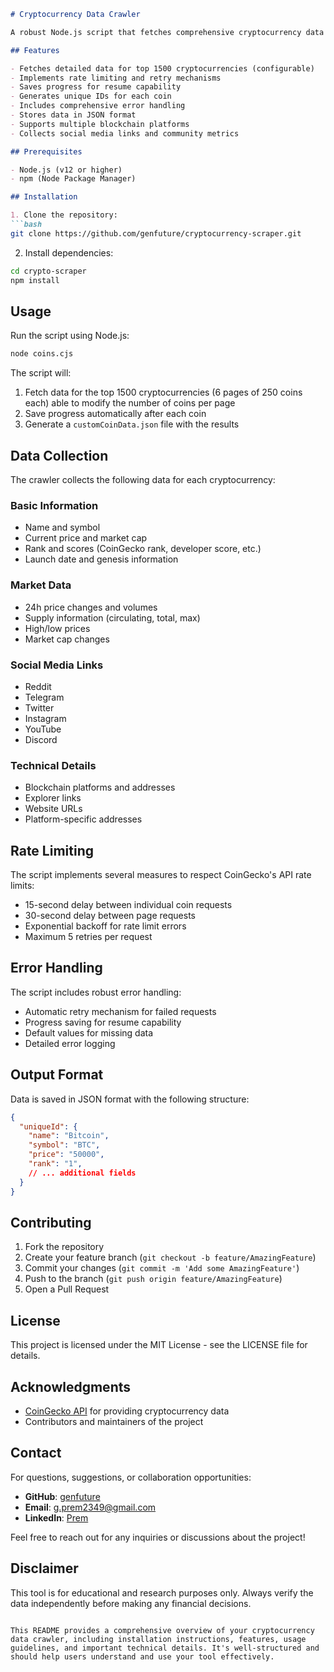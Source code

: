 ```markdown:cryptocurrency-scraper/README.md
# Cryptocurrency Data Crawler

A robust Node.js script that fetches comprehensive cryptocurrency data from the CoinGecko API, including market data, social media links, and technical details for the top cryptocurrencies by market cap.

## Features

- Fetches detailed data for top 1500 cryptocurrencies (configurable)
- Implements rate limiting and retry mechanisms
- Saves progress for resume capability
- Generates unique IDs for each coin
- Includes comprehensive error handling
- Stores data in JSON format
- Supports multiple blockchain platforms
- Collects social media links and community metrics

## Prerequisites

- Node.js (v12 or higher)
- npm (Node Package Manager)

## Installation

1. Clone the repository:
```bash
git clone https://github.com/genfuture/cryptocurrency-scraper.git
```

2. Install dependencies:
```bash
cd crypto-scraper
npm install
```

## Usage

Run the script using Node.js:
```bash
node coins.cjs
```

The script will:
1. Fetch data for the top 1500 cryptocurrencies (6 pages of 250 coins each) able to modify the number of coins per page
2. Save progress automatically after each coin
3. Generate a `customCoinData.json` file with the results

## Data Collection

The crawler collects the following data for each cryptocurrency:

### Basic Information
- Name and symbol
- Current price and market cap
- Rank and scores (CoinGecko rank, developer score, etc.)
- Launch date and genesis information

### Market Data
- 24h price changes and volumes
- Supply information (circulating, total, max)
- High/low prices
- Market cap changes

### Social Media Links
- Reddit
- Telegram
- Twitter
- Instagram
- YouTube
- Discord

### Technical Details
- Blockchain platforms and addresses
- Explorer links
- Website URLs
- Platform-specific addresses

## Rate Limiting

The script implements several measures to respect CoinGecko's API rate limits:
- 15-second delay between individual coin requests
- 30-second delay between page requests
- Exponential backoff for rate limit errors
- Maximum 5 retries per request

## Error Handling

The script includes robust error handling:
- Automatic retry mechanism for failed requests
- Progress saving for resume capability
- Default values for missing data
- Detailed error logging

## Output Format

Data is saved in JSON format with the following structure:
```json
{
  "uniqueId": {
    "name": "Bitcoin",
    "symbol": "BTC",
    "price": "50000",
    "rank": "1",
    // ... additional fields
  }
}
```

## Contributing

1. Fork the repository
2. Create your feature branch (`git checkout -b feature/AmazingFeature`)
3. Commit your changes (`git commit -m 'Add some AmazingFeature'`)
4. Push to the branch (`git push origin feature/AmazingFeature`)
5. Open a Pull Request

## License

This project is licensed under the MIT License - see the LICENSE file for details.

## Acknowledgments

- [CoinGecko API](https://www.coingecko.com/en/api) for providing cryptocurrency data
- Contributors and maintainers of the project

## Contact

For questions, suggestions, or collaboration opportunities:

- **GitHub**: [genfuture](https://github.com/genfuture)
- **Email**: g.prem2349@gmail.com
- **LinkedIn**: [Prem](https://linkedin.com/in/g-prem)


Feel free to reach out for any inquiries or discussions about the project!

## Disclaimer

This tool is for educational and research purposes only. Always verify the data independently before making any financial decisions.
```

This README provides a comprehensive overview of your cryptocurrency data crawler, including installation instructions, features, usage guidelines, and important technical details. It's well-structured and should help users understand and use your tool effectively.
